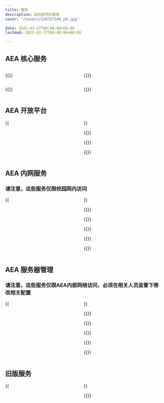 ```yaml
---
title: 服务
description: AEA提供的服务
cover: "/covers/126757240_p9.jpg"

date: 2025-03-27T00:00:00+08:00
lastmod: 2025-03-27T00:00:00+08:00

---
```


<style>
.services-grid {
  display: grid;
  grid-template-columns: repeat(2, 1fr);
  /* gap: 24px; */
  /* margin-bottom: 32px; */
}
.post-link-card {
  width:80%;
}

@media (max-width: 768px) {
  .services-grid {
    grid-template-columns: 1fr;
  }
}
</style>


## AEA 核心服务

<div class = "services-grid">

{{<externalLinkCard title="AEA 设备租借" link="暂未开放" cover="/images/Services/rent.png">}}

{{<externalLinkCard title="AEA 3D打印申请" link="暂未开放" cover="/images/Services/3dbambu.png">}}

{{<externalLinkCard title="AEA 公用文件资源库" link="//aea1989.tech/AEA-Public-Files/" cover="/images/Services/AEAarchive.png">}}

{{<externalLinkCard title="AEA Public Server V2.5" link="http://aea1989.tech/" cover="/images/Services/AEAV2.png">}}

</div>

## AEA 开放平台

<div class = "services-grid">
{{<externalLinkCard title="AEA Bilibili官方" link="//space.bilibili.com/512380538" cover="/images/AEA_Logo.png">}}

{{<externalLinkCard title="AEA Github组织" link="//github.com/AEA-UESTC" cover="/images/Services/github.gif">}}

{{<externalLinkCard title="AEA 嘉立创开源广场" link="//oshwhub.com/kongyouxether/works" cover="/images/Services/jlc.jpeg">}}

{{<externalLinkCard title="AEA 官方飞书平台" link="//zcngu4sh2gpe.feishu.cn" cover="/images/Services/lark.png">}}
</div>

## AEA 内网服务

### 请注意，这些服务仅限校园网内访问

<div class = "services-grid">
{{<externalLinkCard title="AEA 公用文件资源库" link="//aea1989.tech/AEA-Public-Files/" cover="/images/Services/AEAarchive.png">}}

{{<externalLinkCard title="AEA 远程打印服务" link="//www.aea1989.tech/post/printer/" cover="/images/Services/cups.webp">}}

{{<externalLinkCard title="AEA HomeAssistant" link="http://192.168.1.3:8123/" cover="/images/Services/hass.png">}}

{{<externalLinkCard title="AEA Samba" link="//www.aea1989.tech/post/samba/" cover="/images/Services/AEASamba.png">}}

{{<externalLinkCard title="AEA NextCloud" link="http://aea1989.tech:1989/" cover="/images/Services/Nextcloud_Logo.svg.png">}}

{{<externalLinkCard title="AEA Minecraft" link="//www.aea1989.tech/post/mcconnect/" cover="/images/Services/minecraft.jpg">}}
</div>

## AEA 服务器管理

### 请注意，这些服务仅限AEA内部网络访问，必须在相关人员监督下修改相关配置

<div class = "services-grid">
{{<externalLinkCard title="AEA 服务器DashBoard" link="//aea1989.tech/aea-dashboard/" cover="/images/Services/server.png">}}

{{<externalLinkCard title="AEA OpenWRT" link="http://192.168.1.2:19890/" cover="/images/Services/openwrt.png">}}

{{<externalLinkCard title="AEA TrueNAS" link="http://aeanas.local:1989/" cover="/images/Services/truenas.webp">}}

{{<externalLinkCard title="AEA Debian" link="//www.aea1989.tech/post/debian/" cover="/images/Services/Debian-OpenLogo.svg.png">}}

{{<externalLinkCard title="AEA ESXI" link="https://192.168.1.126/" cover="/images/Services/esxi.webp">}}

{{<externalLinkCard title="AEA MiRouter" link="http://192.168.1.196/" cover="/images/Services/router.png">}}
</div>

## 旧版服务

<div class = "services-grid">
{{<externalLinkCard title="AEA 公告板（停止更新）" link="http://aea1989.tech/blackboard/" cover="/images/Services/AEAboard.png">}}

{{<externalLinkCard title="AEA Public Server V2" link="http://aea1989.tech/main/" cover="/images/Services/AEAV2.png">}}
</div>

